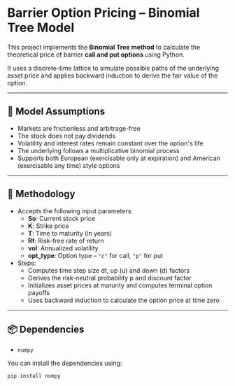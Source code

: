 # Barrier Option Pricing – Binomial Tree Model

This project implements the **Binomial Tree method** to calculate the theoretical price of barrier **call and put options** using Python.

It uses a discrete-time lattice to simulate possible paths of the underlying asset price and applies backward induction to derive the fair value of the option.

---

## 📌 Model Assumptions

- Markets are frictionless and arbitrage-free  
- The stock does not pay dividends  
- Volatility and interest rates remain constant over the option's life  
- The underlying follows a multiplicative binomial process 
- Supports both European (exercisable only at expiration) and American (exercisable any time) style options

---

## 🧮 Methodology

- Accepts the following input parameters:
  - **So**: Current stock price  
  - **K**: Strike price  
  - **T**: Time to maturity (in years)  
  - **Rf**: Risk-free rate of return  
  - **vol**: Annualized volatility
  - **opt_type**: Option type – `"c"` for call, `"p"` for put  
- Steps:
  - Computes time step size dt, up (u) and down (d) factors
  - Derives the risk-neutral probability p and discount factor
  - Initializes asset prices at maturity and computes terminal option payoffs
  - Uses backward induction to calculate the option price at time zero

---

## 📦 Dependencies

- `numpy`

You can install the dependencies using:

```bash
pip install numpy
